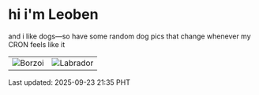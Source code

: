 # hi i'm Leoben

and i like dogs—so have some random dog pics that change whenever my CRON feels like it

|  |  |
|--------|----------|
| ![Borzoi](https://random-dog-vercel.vercel.app/api/random-borzoi?v=1758634545) | ![Labrador](https://random-dog-vercel.vercel.app/api/random-labrador?v=1758634545) |

Last updated: 2025-09-23 21:35 PHT
